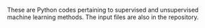 These are Python codes pertaining to supervised and unsupervised machine learning methods. The input files are also in the repository.
